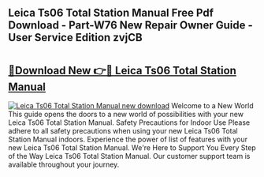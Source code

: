 ## Leica Ts06 Total Station Manual Free Pdf Download - Part-W76 New Repair Owner Guide - User Service Edition zvjCB

# <h2><a href="http://bc26623.oget.top/?id=Leica+Ts06+Total+Station+Manual">🔗Download New 👉🔴 Leica Ts06 Total Station Manual</a></h2>

[![Leica Ts06 Total Station Manual new download](https://i.imgur.com/5g1atiW.png)](http://bc26623.oget.top/?id=Leica+Ts06+Total+Station+Manual)
Welcome to a New World This guide opens the doors to a new world of possibilities with your new Leica Ts06 Total Station Manual. Safety Precautions for Indoor Use Please adhere to all safety precautions when using your new Leica Ts06 Total Station Manual indoors. Experience the power of list of features with your new Leica Ts06 Total Station Manual. We're Here to Support You Every Step of the Way Leica Ts06 Total Station Manual. Our customer support team is available throughout your journey.
